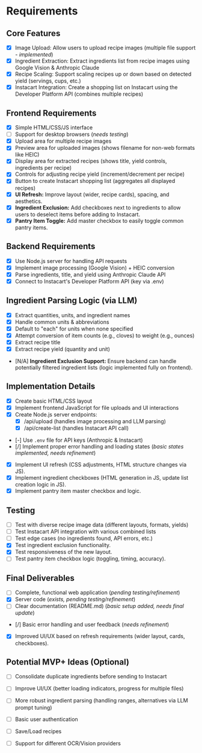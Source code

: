 # Requirements

## Core Features
- [X] Image Upload: Allow users to upload recipe images (multiple file support - *implemented*)
- [X] Ingredient Extraction: Extract ingredients list from recipe images using Google Vision & Anthropic Claude
- [X] Recipe Scaling: Support scaling recipes up or down based on detected yield (servings, cups, etc.)
- [X] Instacart Integration: Create a shopping list on Instacart using the Developer Platform API (combines multiple recipes)

## Frontend Requirements
- [X] Simple HTML/CSS/JS interface
- [ ] Support for desktop browsers (*needs testing*)
- [X] Upload area for multiple recipe images
- [X] Preview area for uploaded images (shows filename for non-web formats like HEIC)
- [X] Display area for extracted recipes (shows title, yield controls, ingredients per recipe)
- [X] Controls for adjusting recipe yield (increment/decrement per recipe)
- [X] Button to create Instacart shopping list (aggregates all displayed recipes)
- [X] **UI Refresh:** Improve layout (wider, recipe cards), spacing, and aesthetics.
- [X] **Ingredient Exclusion:** Add checkboxes next to ingredients to allow users to deselect items before adding to Instacart.
- [X] **Pantry Item Toggle:** Add master checkbox to easily toggle common pantry items.

## Backend Requirements
- [X] Use Node.js server for handling API requests
- [X] Implement image processing (Google Vision) + HEIC conversion
- [X] Parse ingredients, title, and yield using Anthropic Claude API
- [X] Connect to Instacart's Developer Platform API (key via .env)

## Ingredient Parsing Logic (via LLM)
- [X] Extract quantities, units, and ingredient names
- [X] Handle common units & abbreviations
- [X] Default to "each" for units when none specified
- [X] Attempt conversion of item counts (e.g., cloves) to weight (e.g., ounces)
- [X] Extract recipe title
- [X] Extract recipe yield (quantity and unit)
- [N/A] **Ingredient Exclusion Support:** Ensure backend can handle potentially filtered ingredient lists (logic implemented fully on frontend).

## Implementation Details
- [X] Create basic HTML/CSS layout
- [X] Implement frontend JavaScript for file uploads and UI interactions
- [X] Create Node.js server endpoints:
  - [X] /api/upload (handles image processing and LLM parsing)
  - [X] /api/create-list (handles Instacart API call)
- [-] Use `.env` file for API keys (Anthropic & Instacart)
- [/] Implement proper error handling and loading states (*basic states implemented, needs refinement*)
- [X] Implement UI refresh (CSS adjustments, HTML structure changes via JS).
- [X] Implement ingredient checkboxes (HTML generation in JS, update list creation logic in JS).
- [X] Implement pantry item master checkbox and logic.

## Testing
- [ ] Test with diverse recipe image data (different layouts, formats, yields)
- [ ] Test Instacart API integration with various combined lists
- [ ] Test edge cases (no ingredients found, API errors, etc.)
- [X] Test ingredient exclusion functionality.
- [X] Test responsiveness of the new layout.
- [ ] Test pantry item checkbox logic (toggling, timing, accuracy).

## Final Deliverables
- [ ] Complete, functional web application (*pending testing/refinement*)
- [X] Server code (*exists, pending testing/refinement*)
- [ ] Clear documentation (README.md) (*basic setup added, needs final update*)
- [/] Basic error handling and user feedback (*needs refinement*)
- [X] Improved UI/UX based on refresh requirements (wider layout, cards, checkboxes).

## Potential MVP+ Ideas (Optional)
- [ ] Consolidate duplicate ingredients before sending to Instacart
- [ ] Improve UI/UX (better loading indicators, progress for multiple files)
- [ ] More robust ingredient parsing (handling ranges, alternatives via LLM prompt tuning)
- [ ] Basic user authentication
- [ ] Save/Load recipes
- [ ] Support for different OCR/Vision providers 

